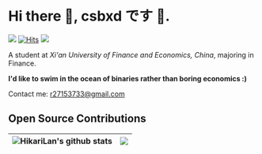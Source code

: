 # Hi there 👋, **csbxd です 🥰.**

<a title="github" target="_blank" href="https://github.com/r27153733"><img src="https://img.shields.io/badge/dynamic/json?label=GitHub&suffix=%20followers&query=%24.data.totalSubs&url=https%3A%2F%2Fapi.spencerwoo.com%2Fsubstats%2F%3Fsource%3Dgithub%26queryKey%3Dr27153733&labelColor=282c34&color=353940&logo=github&longCache=true" ></a>
<a href="https://hits.sh/github.com/r27153733/"><img alt="Hits" src="https://hits.sh/github.com/r27153733.svg"/></a> 
[<img src="https://img.shields.io/badge/csbxd%20Blog-purple"/>](https://blog.csbxd.fun)

A student at *Xi'an University of Finance and Economics, China*, majoring in Finance. 

**I'd like to swim in the ocean of binaries rather than boring economics :)** 

Contact me: <a href=＂mailto:r27153733@gmail.com＂>r27153733@gmail.com</a>

## Open Source Contributions

|<img align="center" src="https://github-readme-stats.vercel.app/api?username=r27153733&count_private=true&show_icons=true&include_all_commits=true&title_color=359697&icon_color=359697&hide_border=true&theme=transparent" alt="HikariLan's github stats" /> | <img align="center" src="https://github-readme-stats.vercel.app/api/top-langs/?username=r27153733&layout=compact&title_color=359697&icon_color=359697&hide_border=true&theme=transparent&langs_count=8" />
| ------------- | ------------- |
